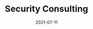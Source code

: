 ---
date: "2021-07-11"
draft: false
title: "Security Consulting"
description: "Create custom reports from any data set"
icon: "fas fa-chart-bar"  # fontawesome icon pack : https://fontawesome.com/icons/


######################### banner #####################
banner:
  title: "Security Consulting"
  image: "images/products/01.jpg"
  content : "Lorem ipsum dolor sit amet, consectetur adipiscing elit. Morbi egestas Werat viverra id et aliquet. vulputate egestas sollicitudin."
  background_class: ""
  button:
    enable : true
    label : "Contact Us"
    link : "contact/"


######################### Intro Video #####################
intro_video:
  enable: true
  title: "Check out our video preview"
  content: "Lorem ipsum dolor sit amet, consectetur adipiscing elit. Morbi egestas Werat viverra id et aliquet. vulputate egestas sollicitudin."
  video_url: "https://www.youtube.com/embed/dyZcRRWiuuw"
  video_thumbnail: "images/products/02.jpg"
  background_class: "bg-light"

      
######################### CTA #####################
cta:
  enable : true
  title : "Start accelerating your strategy’s effectiveness, today."
  content : "For a limited time, you get **UNLIMITED** users & all the features available inside the platform!"
  background_class: ""
  button:
    enable : true
    label : "Contact Us"
    link : "contact/"

---